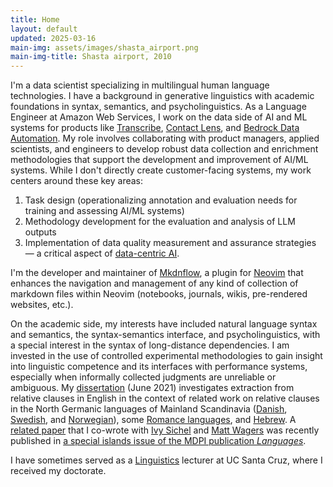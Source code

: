 ```yaml
---
title: Home
layout: default
updated: 2025-03-16
main-img: assets/images/shasta_airport.png
main-img-title: Shasta airport, 2010
---
```


I'm a data scientist specializing in multilingual human language technologies. I have a background in generative linguistics with academic foundations in syntax, semantics, and psycholinguistics. As a Language Engineer at Amazon Web Services, I work on the data side of AI and ML systems for products like [Transcribe](https://aws.amazon.com/transcribe/), [Contact Lens](https://aws.amazon.com/connect/contact-lens/), and [Bedrock Data Automation](https://aws.amazon.com/bedrock/bda/). My role involves collaborating with product managers, applied scientists, and engineers to develop robust data collection and enrichment methodologies that support the development and improvement of AI/ML systems. While I don't directly create customer-facing systems, my work centers around these key areas:

1. Task design (operationalizing annotation and evaluation needs for training and assessing AI/ML systems)
2. Methodology development for the evaluation and analysis of LLM outputs
3. Implementation of data quality measurement and assurance strategies — a critical aspect of [data-centric AI](https://www.geeksforgeeks.org/what-is-data-centric-ai/).

I'm the developer and maintainer of [Mkdnflow](https://github.com/jakewvincent/mkdnflow.nvim), a plugin for [Neovim](https://neovim.io) that enhances the navigation and management of any kind of collection of markdown files within Neovim (notebooks, journals, wikis, pre-rendered websites, etc.).

On the academic side, my interests have included natural language syntax and semantics, the syntax-semantics interface, and psycholinguistics, with a special interest in the syntax of long-distance dependencies. I am invested in the use of controlled experimental methodologies to gain insight into linguistic competence and its interfaces with performance systems, especially when informally collected judgments are unreliable or ambiguous. My [dissertation](https://www.proquest.com/openview/760063f3ff8277bc8b1a19ca3f701e6e/) (June 2021) investigates extraction from relative clauses in English in the context of related work on relative clauses in the North Germanic languages of Mainland Scandinavia ([Danish](http://perso.ens-lyon.fr/jacques.jayez/Cours/Implicite/Dominance_and_PP_Erteschikshir1979.pdf), [Swedish](http://hdl.handle.net/2077/51985), and [Norwegian](https://doi.org/10.1353/lan.2019.0051)), some [Romance languages](http://157.138.8.12/jspui/bitstream/11707/136/1/Koster.Fest.pdf), and [Hebrew](https://doi.org/10.1162/ling_a_00275). A [related paper](https://www.mdpi.com/2226-471X/7/2/117) that I co-wrote with [Ivy Sichel](https://ivysichel.sites.ucsc.edu/) and [Matt Wagers](https://people.ucsc.edu/~mwagers) was recently published in [a special islands issue of the MDPI publication *Languages*](https://www.mdpi.com/journal/languages/special_issues/Recent_Advances_in_Research_on_Island_Phenomena).

I have sometimes served as a [Linguistics](https://ling.ucsc.edu) lecturer at UC Santa Cruz, where I received my doctorate. 
